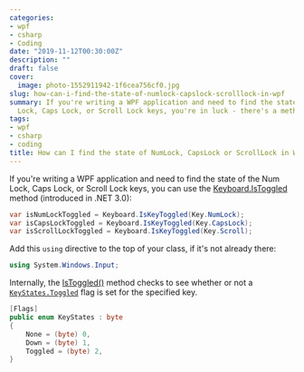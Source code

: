 ```yaml
---
categories:
- wpf
- csharp
- Coding
date: "2019-11-12T00:30:00Z"
description: ""
draft: false
cover:
  image: photo-1552911942-1f6cea756cf0.jpg
slug: how-can-i-find-the-state-of-numlock-capslock-scrolllock-in-wpf
summary: If you're writing a WPF application and need to find the state of the Num
  Lock, Caps Lock, or Scroll Lock keys, you're in luck - there's a method for that.
tags:
- wpf
- csharp
- coding
title: How can I find the state of NumLock, CapsLock or ScrollLock in WPF?
---
```

If you're writing a WPF application and need to find the state of the Num Lock, Caps Lock, or Scroll Lock keys, you can use the [Keyboard.IsToggled](https://msdn.microsoft.com/en-us/library/system.windows.input.keyboard.iskeytoggled\(v=vs.110\).aspx) method (introduced in .NET 3.0):

```csharp
var isNumLockToggled = Keyboard.IsKeyToggled(Key.NumLock);
var isCapsLockToggled = Keyboard.IsKeyToggled(Key.CapsLock);
var isScrollLockToggled = Keyboard.IsKeyToggled(Key.Scroll);
```

Add this `using` directive to the top of your class, if it's not already there:

```csharp
using System.Windows.Input;
```

Internally, the [IsToggled()](http://referencesource.microsoft.com/#PresentationCore/Core/CSharp/System/Windows/Input/Keyboard.cs,22f8500adfc561fb) method checks to see whether or not a [`KeyStates.Toggled`](http://referencesource.microsoft.com/#PresentationCore/Core/CSharp/System/Windows/Input/KeyStates.cs,78ceabc4eeaa31fc) flag is set for the specified key.

```csharp
[Flags]
public enum KeyStates : byte
{
    None = (byte) 0,
    Down = (byte) 1,
    Toggled = (byte) 2,
}
```